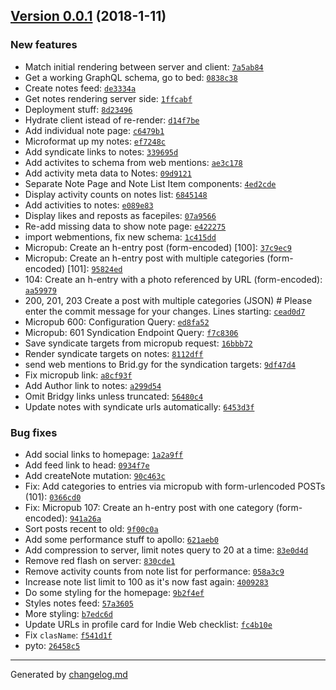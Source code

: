 ## [Version 0.0.1](https://github.com/adamdawkins/adamdawkins.uk/releases/tag/v0.0.1) (2018-1-11)

### New features

- Match initial rendering between server and client: [`7a5ab84`](https://github.com/adamdawkins/adamdawkins.uk/commit/7a5ab84)
- Get a working GraphQL schema, go to bed: [`0838c38`](https://github.com/adamdawkins/adamdawkins.uk/commit/0838c38)
- Create notes feed: [`de3334a`](https://github.com/adamdawkins/adamdawkins.uk/commit/de3334a)
- Get notes rendering server side: [`1ffcabf`](https://github.com/adamdawkins/adamdawkins.uk/commit/1ffcabf)
- Deployment stuff: [`8d23496`](https://github.com/adamdawkins/adamdawkins.uk/commit/8d23496)
- Hydrate client istead of re-render: [`d14f7be`](https://github.com/adamdawkins/adamdawkins.uk/commit/d14f7be)
- Add individual note page: [`c6479b1`](https://github.com/adamdawkins/adamdawkins.uk/commit/c6479b1)
- Microformat up my notes: [`ef7248c`](https://github.com/adamdawkins/adamdawkins.uk/commit/ef7248c)
- Add syndicate links to notes: [`339695d`](https://github.com/adamdawkins/adamdawkins.uk/commit/339695d)
- Add activites to schema from web mentions: [`ae3c178`](https://github.com/adamdawkins/adamdawkins.uk/commit/ae3c178)
- Add activity meta data to Notes: [`09d9121`](https://github.com/adamdawkins/adamdawkins.uk/commit/09d9121)
- Separate Note Page and Note List Item components: [`4ed2cde`](https://github.com/adamdawkins/adamdawkins.uk/commit/4ed2cde)
- Display activity counts on notes list: [`6845148`](https://github.com/adamdawkins/adamdawkins.uk/commit/6845148)
- Add activities to notes: [`e089e83`](https://github.com/adamdawkins/adamdawkins.uk/commit/e089e83)
- Display likes and reposts as facepiles: [`07a9566`](https://github.com/adamdawkins/adamdawkins.uk/commit/07a9566)
- Re-add missing data to show note page: [`e422275`](https://github.com/adamdawkins/adamdawkins.uk/commit/e422275)
- import webmentions, fix new schema: [`1c415dd`](https://github.com/adamdawkins/adamdawkins.uk/commit/1c415dd)
- Micropub: Create an h-entry post (form-encoded) [100]: [`37c9ec9`](https://github.com/adamdawkins/adamdawkins.uk/commit/37c9ec9)
- Micropub: Create an h-entry post with multiple categories (form-encoded) [101]: [`95824ed`](https://github.com/adamdawkins/adamdawkins.uk/commit/95824ed)
- 104: Create an h-entry with a photo referenced by URL (form-encoded): [`aa59979`](https://github.com/adamdawkins/adamdawkins.uk/commit/aa59979)
- 200, 201, 203 Create a post with multiple categories (JSON)  # Please enter the commit message for your changes. Lines starting: [`cead0d7`](https://github.com/adamdawkins/adamdawkins.uk/commit/cead0d7)
- Micropub 600: Configuration Query: [`ed8fa52`](https://github.com/adamdawkins/adamdawkins.uk/commit/ed8fa52)
- Micropub: 601 Syndication Endpoint Query: [`f7c8306`](https://github.com/adamdawkins/adamdawkins.uk/commit/f7c8306)
- Save syndicate targets from micropub request: [`16bbb72`](https://github.com/adamdawkins/adamdawkins.uk/commit/16bbb72)
- Render syndicate targets on notes: [`8112dff`](https://github.com/adamdawkins/adamdawkins.uk/commit/8112dff)
- send web mentions to Brid.gy for the syndication targets: [`9df47d4`](https://github.com/adamdawkins/adamdawkins.uk/commit/9df47d4)
- Fix micropub link: [`a8cf93f`](https://github.com/adamdawkins/adamdawkins.uk/commit/a8cf93f)
- Add Author link to notes: [`a299d54`](https://github.com/adamdawkins/adamdawkins.uk/commit/a299d54)
- Omit Bridgy links unless truncated: [`56480c4`](https://github.com/adamdawkins/adamdawkins.uk/commit/56480c4)
- Update notes with syndicate urls automatically: [`6453d3f`](https://github.com/adamdawkins/adamdawkins.uk/commit/6453d3f)

### Bug fixes

- Add social links to homepage: [`1a2a9ff`](https://github.com/adamdawkins/adamdawkins.uk/commit/1a2a9ff)
- Add feed link to head: [`0934f7e`](https://github.com/adamdawkins/adamdawkins.uk/commit/0934f7e)
- Add createNote mutation: [`90c463c`](https://github.com/adamdawkins/adamdawkins.uk/commit/90c463c)
- Fix: Add categories to entries via micropub with form-urlencoded POSTs (101): [`0366cd0`](https://github.com/adamdawkins/adamdawkins.uk/commit/0366cd0)
- Fix: Micropub 107: Create an h-entry post with one category (form-encoded): [`941a26a`](https://github.com/adamdawkins/adamdawkins.uk/commit/941a26a)
- Sort posts recent to old: [`9f00c0a`](https://github.com/adamdawkins/adamdawkins.uk/commit/9f00c0a)
- Add some performance stuff to apollo: [`621aeb0`](https://github.com/adamdawkins/adamdawkins.uk/commit/621aeb0)
- Add compression to server, limit notes query to 20 at a time: [`83e0d4d`](https://github.com/adamdawkins/adamdawkins.uk/commit/83e0d4d)
- Remove red flash on server: [`830cde1`](https://github.com/adamdawkins/adamdawkins.uk/commit/830cde1)
- Remove activity counts from note list for performance: [`058a3c9`](https://github.com/adamdawkins/adamdawkins.uk/commit/058a3c9)
- Increase note list limit to 100 as it's now fast again: [`4009283`](https://github.com/adamdawkins/adamdawkins.uk/commit/4009283)
- Do some styling for the homepage: [`9b2f4ef`](https://github.com/adamdawkins/adamdawkins.uk/commit/9b2f4ef)
- Styles notes feed: [`57a3605`](https://github.com/adamdawkins/adamdawkins.uk/commit/57a3605)
- More styling: [`b7edc6d`](https://github.com/adamdawkins/adamdawkins.uk/commit/b7edc6d)
- Update URLs in profile card for Indie Web checklist: [`fc4b10e`](https://github.com/adamdawkins/adamdawkins.uk/commit/fc4b10e)
- Fix `clasName`: [`f541d1f`](https://github.com/adamdawkins/adamdawkins.uk/commit/f541d1f)
- pyto: [`26458c5`](https://github.com/adamdawkins/adamdawkins.uk/commit/26458c5)

---

Generated by [changelog.md](https://github.com/egoist/changelog.md)
